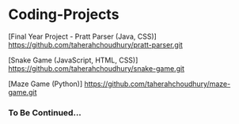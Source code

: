 # Coding-Projects

[Final Year Project - Pratt Parser (Java, CSS)] https://github.com/taherahchoudhury/pratt-parser.git

[Snake Game (JavaScript, HTML, CSS)] https://github.com/taherahchoudhury/snake-game.git

[Maze Game (Python)] https://github.com/taherahchoudhury/maze-game.git

### To Be Continued...
